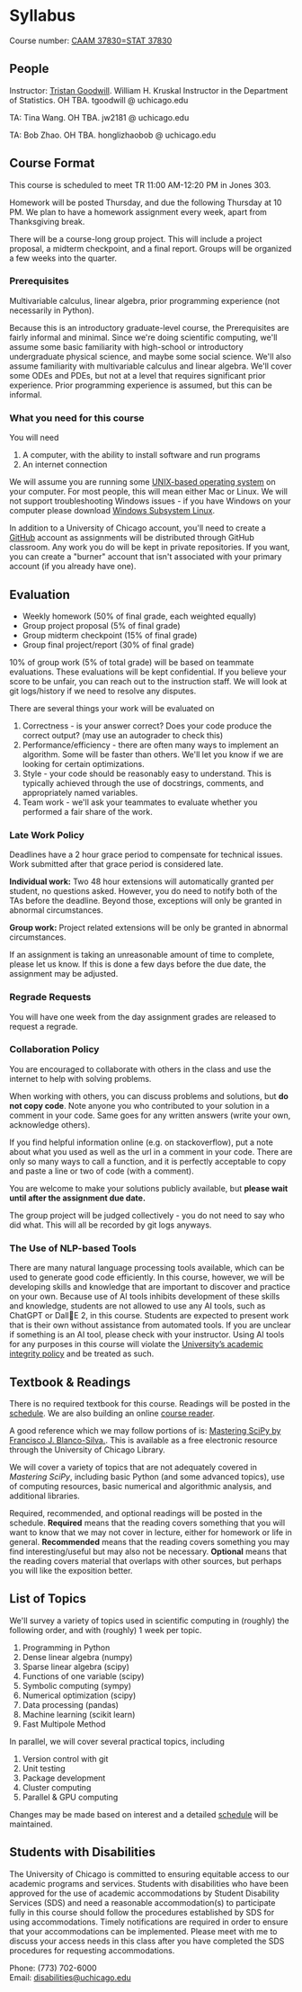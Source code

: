 # Syllabus

Course number: [CAAM 37830=STAT 37830](https://stat.uchicago.edu/academics/course-info/2023-2024-courses/autumn-2023-stat-37830/)

## People
Instructor:  [Tristan Goodwill](https://tristangdwl.github.io/). William H. Kruskal Instructor in the Department of Statistics. OH TBA. tgoodwill @ uchicago.edu

TA: Tina Wang. OH TBA. jw2181 @ uchicago.edu

TA: Bob Zhao. OH TBA. honglizhaobob @ uchicago.edu

## Course Format

This course is scheduled to meet TR 11:00 AM-12:20 PM in Jones 303. 

Homework will be posted Thursday, and due the following Thursday at 10 PM.  We plan to have a homework assignment every week, apart from Thanksgiving break.

There will be a course-long group project.  This will include a project proposal, a midterm checkpoint, and a final report.  Groups will be organized a few weeks into the quarter.

### Prerequisites

Multivariable calculus, linear algebra, prior programming experience (not necessarily in Python).

Because this is an introductory graduate-level course, the Prerequisites are fairly informal and minimal.  Since we're doing scientific computing, we'll assume some basic familiarity with high-school or introductory undergraduate physical science, and maybe some social science. We'll also assume familiarity with multivariable calculus and linear algebra.  We'll cover some ODEs and PDEs, but not at a level that requires significant prior experience.  Prior programming experience is assumed, but this can be informal.

### What you need for this course

You will need
1. A computer, with the ability to install software and run programs
2. An internet connection

We will assume you are running some [UNIX-based operating system](https://en.wikipedia.org/wiki/Unix) on your computer.  For most people, this will mean either Mac or Linux.  We will not support troubleshooting Windows issues - if you have Windows on your computer please download [Windows Subsystem Linux](https://docs.microsoft.com/en-us/windows/wsl/).

In addition to a University of Chicago account, you'll need to create a [GitHub](https://github.com/) account as assignments will be distributed through GitHub classroom.  Any work you do will be kept in private repositories.  If you want, you can create a "burner" account that isn't associated with your primary account (if you already have one).

## Evaluation

* Weekly homework (50% of final grade, each weighted equally)
* Group project proposal (5% of final grade)
* Group midterm checkpoint (15% of final grade)
* Group final project/report (30% of final grade)

10% of group work (5% of total grade) will be based on teammate evaluations.  These evaluations will be kept confidential.  If you believe your score to be unfair, you can reach out to the instruction staff.  We will look at git logs/history if we need to resolve any disputes.

There are several things your work will be evaluated on
1. Correctness - is your answer correct?  Does your code produce the correct output? (may use an autograder to check this)
2. Performance/efficiency - there are often many ways to implement an algorithm.  Some will be faster than others.  We'll let you know if we are looking for certain optimizations.
3. Style - your code should be reasonably easy to understand.  This is typically achieved through the use of docstrings, comments, and appropriately named variables.  
4. Team work - we'll ask your teammates to evaluate whether you performed a fair share of the work.

### Late Work Policy
Deadlines have a 2 hour grace period to compensate for technical issues. Work submitted after that grace period is considered late.

**Individual work:** Two 48 hour extensions will automatically granted per student, no questions asked. However, you do need to notify both of the TAs before the deadline. Beyond those, exceptions will only be granted in abnormal circumstances.

**Group work:** Project related extensions will be only be granted in abnormal circumstances.

If an assignment is taking an unreasonable amount of time to complete, please let us know.  If this is done a few days before the due date, the assignment may be adjusted.

### Regrade Requests

You will have one week from the day assignment grades are released to request a regrade. 

### Collaboration Policy

You are encouraged to collaborate with others in the class and use the internet to help with solving problems.

When working with others, you can discuss problems and solutions, but **do not copy code**.  Note anyone you who contributed to your solution in a comment in your code.  Same goes for any written answers (write your own, acknowledge others).

If you find helpful information online (e.g. on stackoverflow), put a note about what you used as well as the url in a comment in your code.  There are only so many ways to call a function, and it is perfectly acceptable to copy and paste a line or two of code (with a comment).

You are welcome to make your solutions publicly available, but **please wait until after the assignment due date.**

The group project will be judged collectively - you do not need to say who did what.  This will all be recorded by git logs anyways.

### The Use of NLP-based Tools

There are many natural language processing tools available, which can be used to generate good code efficiently. In this course, however, we will be developing skills and knowledge that are important to discover and practice on your own. Because use of AI tools inhibits development of these skills and knowledge, students are not allowed to use any AI tools, such as ChatGPT or DallE 2, in this course. Students are expected to present work that is their own without assistance from automated tools. If you are unclear if something is an AI tool, please check with your instructor. Using AI tools for any purposes in this course will violate the [University’s academic integrity policy](https://studentmanual.uchicago.edu/academic-policies/academic-honesty-plagiarism/) and be treated as such. 

## Textbook & Readings

There is no required textbook for this course. Readings will be posted in the [schedule](schedule.md).  We are also building an online [course reader](https://uchi-compy23.github.io/notes/).

A good reference which we may follow portions of is:
[Mastering SciPy by Francisco J. Blanco-Silva.](https://catalog.lib.uchicago.edu/vufind/Record/11908913). This is available as a free electronic resource through the University of Chicago Library.

We will cover a variety of topics that are not adequately covered in *Mastering SciPy*, including basic Python (and some advanced topics), use of computing resources, basic numerical and algorithmic analysis, and additional libraries.

Required, recommended, and optional readings will be posted in the schedule.  **Required** means that the reading covers something that you will want to know that we may not cover in lecture, either for homework or life in general.  **Recommended** means that the reading covers something you may find interesting/useful but may also not be necessary.  **Optional** means that the reading covers material that overlaps with other sources, but perhaps you will like the exposition better.

## List of Topics

We'll survey a variety of topics used in scientific computing in (roughly) the following order, and with (roughly) 1 week per topic.

1. Programming in Python
2. Dense linear algebra (numpy)
3. Sparse linear algebra (scipy)
4. Functions of one variable (scipy)
5. Symbolic computing (sympy)
6. Numerical optimization (scipy)
7. Data processing (pandas)
8. Machine learning (scikit learn)
9. Fast Multipole Method

In parallel, we will cover several practical topics, including

1. Version control with git
2. Unit testing
3. Package development
4. Cluster computing
5. Parallel & GPU computing

Changes may be made based on interest and a detailed [schedule](schedule.md) will be maintained.

## Students with Disabilities

The University of Chicago is committed to ensuring equitable access to
our academic programs and services. Students with disabilities who have
been approved for the use of academic accommodations by​ ​Student Disability
Services​ ​(SDS) and need a reasonable accommodation(s) to participate fully
in this course should follow the procedures established by SDS for using
accommodations. Timely notifications are required in order to ensure that
your accommodations can be implemented. Please meet with me to discuss
your access needs in this class after you have completed the SDS
procedures for requesting accommodations.

Phone: (773) 702-6000<br />
Email: ​disabilities@uchicago.edu
